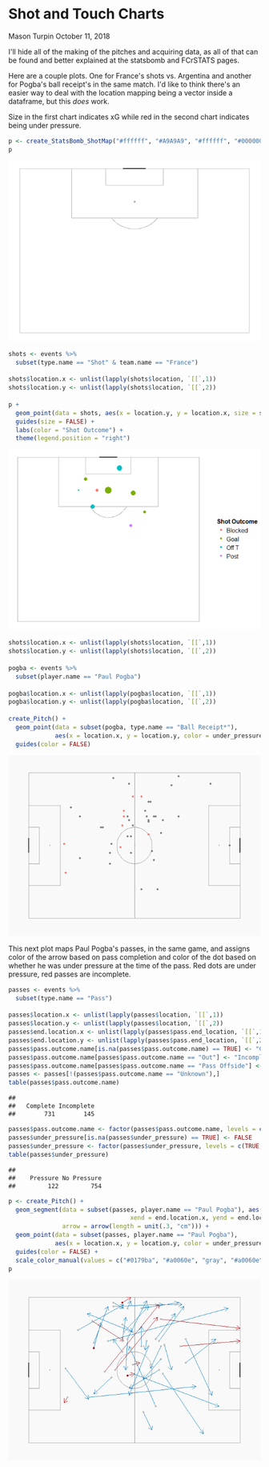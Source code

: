 Shot and Touch Charts
================
Mason Turpin
October 11, 2018

I'll hide all of the making of the pitches and acquiring data, as all of that can be found and better explained at the statsbomb and FCrSTATS pages.

Here are a couple plots. One for France's shots vs. Argentina and another for Pogba's ball receipt's in the same match. I'd like to think there's an easier way to deal with the location mapping being a vector inside a dataframe, but this *does* work.

Size in the first chart indicates xG while red in the second chart indicates being under pressure.

``` r
p <- create_StatsBomb_ShotMap("#ffffff", "#A9A9A9", "#ffffff", "#000000")
p
```

![](shotplots_files/figure-markdown_github/unnamed-chunk-1-1.png)

``` r
shots <- events %>%
  subset(type.name == "Shot" & team.name == "France")

shots$location.x <- unlist(lapply(shots$location, `[[`,1))
shots$location.y <- unlist(lapply(shots$location, `[[`,2))

p +
  geom_point(data = shots, aes(x = location.y, y = location.x, size = shot.statsbomb_xg, color = shot.outcome.name)) +
  guides(size = FALSE) +
  labs(color = "Shot Outcome") +
  theme(legend.position = "right")
```

![](shotplots_files/figure-markdown_github/unnamed-chunk-1-2.png)

``` r
shots$location.x <- unlist(lapply(shots$location, `[[`,1))
shots$location.y <- unlist(lapply(shots$location, `[[`,2))

pogba <- events %>%
  subset(player.name == "Paul Pogba")

pogba$location.x <- unlist(lapply(pogba$location, `[[`,1))
pogba$location.y <- unlist(lapply(pogba$location, `[[`,2))

create_Pitch() +
  geom_point(data = subset(pogba, type.name == "Ball Receipt*"), 
             aes(x = location.x, y = location.y, color = under_pressure)) +
  guides(color = FALSE)
```

![](shotplots_files/figure-markdown_github/unnamed-chunk-1-3.png)

This next plot maps Paul Pogba's passes, in the same game, and assigns color of the arrow based on pass completion and color of the dot based on whether he was under pressure at the time of the pass. Red dots are under pressure, red passes are incomplete.

``` r
passes <- events %>%
  subset(type.name == "Pass")

passes$location.x <- unlist(lapply(passes$location, `[[`,1))
passes$location.y <- unlist(lapply(passes$location, `[[`,2))
passes$end.location.x <- unlist(lapply(passes$pass.end_location, `[[`,1))
passes$end.location.y <- unlist(lapply(passes$pass.end_location, `[[`,2))
passes$pass.outcome.name[is.na(passes$pass.outcome.name) == TRUE] <- "Complete"
passes$pass.outcome.name[passes$pass.outcome.name == "Out"] <- "Incomplete"
passes$pass.outcome.name[passes$pass.outcome.name == "Pass Offside"] <- "Incomplete"
passes <- passes[!(passes$pass.outcome.name == "Unknown"),] 
table(passes$pass.outcome.name)
```

    ## 
    ##   Complete Incomplete 
    ##        731        145

``` r
passes$pass.outcome.name <- factor(passes$pass.outcome.name, levels = c("Complete", "Incomplete"))
passes$under_pressure[is.na(passes$under_pressure) == TRUE] <- FALSE
passes$under_pressure <- factor(passes$under_pressure, levels = c(TRUE, FALSE), labels = c("Pressure", "No Pressure"))
table(passes$under_pressure)
```

    ## 
    ##    Pressure No Pressure 
    ##         122         754

``` r
p <- create_Pitch() +
  geom_segment(data = subset(passes, player.name == "Paul Pogba"), aes(x = location.x, y = location.y, 
                                  xend = end.location.x, yend = end.location.y, color = pass.outcome.name), 
               arrow = arrow(length = unit(.3, "cm"))) +
  geom_point(data = subset(passes, player.name == "Paul Pogba"), 
             aes(x = location.x, y = location.y, color = under_pressure)) +
  guides(color = FALSE) +
  scale_color_manual(values = c("#0179ba", "#a0060e", "gray", "#a0060e"))
p
```

![](shotplots_files/figure-markdown_github/unnamed-chunk-2-1.png)
